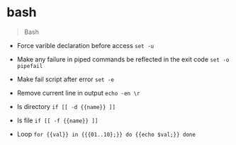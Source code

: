 # bash

> Bash

- Force varible declaration before access
`set -u`

- Make any failure in piped commands be reflected in the exit code
`set -o pipefail`

- Make fail script after error
`set -e`

- Remove current line in output
`echo -en \r`

- Is directory
`if [[ -d {{name}} ]]`

- Is file
`if [[ -f {{name}} ]]`

- Loop
`for {{val}} in {{{01..10};}} do {{echo $val;}} done`
